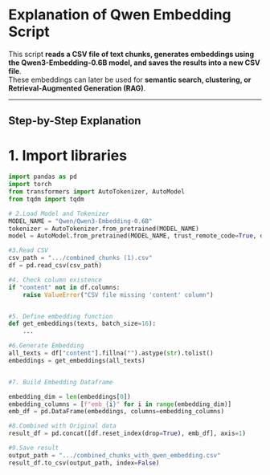 # Explanation of Qwen Embedding Script

This script **reads a CSV file of text chunks, generates embeddings using the Qwen3-Embedding-0.6B model, and saves the results into a new CSV file**.  
These embeddings can later be used for **semantic search, clustering, or Retrieval-Augmented Generation (RAG)**.

---

## Step-by-Step Explanation

# 1. Import libraries
```python
import pandas as pd
import torch
from transformers import AutoTokenizer, AutoModel
from tqdm import tqdm

# 2.Load Model and Tokenizer
MODEL_NAME = "Qwen/Qwen3-Embedding-0.6B"
tokenizer = AutoTokenizer.from_pretrained(MODEL_NAME)
model = AutoModel.from_pretrained(MODEL_NAME, trust_remote_code=True, device_map="auto")

#3.Read CSV
csv_path = ".../combined_chunks (1).csv"
df = pd.read_csv(csv_path)

#4. Check column existence
if "content" not in df.columns:
    raise ValueError("CSV file missing 'content' column")


#5. Define embedding function
def get_embeddings(texts, batch_size=16):
    ...

#6.Generate Embedding
all_texts = df["content"].fillna("").astype(str).tolist()
embeddings = get_embeddings(all_texts)


#7. Build Embedding Dataframe

embedding_dim = len(embeddings[0])
embedding_columns = [f"emb_{i}" for i in range(embedding_dim)]
emb_df = pd.DataFrame(embeddings, columns=embedding_columns)

#8.Combined with Original data
result_df = pd.concat([df.reset_index(drop=True), emb_df], axis=1)

#9.Save result
output_path = ".../combined_chunks_with_qwen_embedding.csv"
result_df.to_csv(output_path, index=False)




